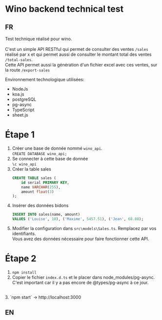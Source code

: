 # Wino backend technical test

## FR

Test technique réalisé pour wino. <br> <br>
C'est un simple API RESTful qui permet de consulter des ventes `/sales` réalisé par x et qui permet aussi de consulter le montant total des ventes `/total-sales`. <br>
Cette API permet aussi la génération d'un fichier excel avec ces ventes, sur la route `/export-sales`

Environnement technologique utilisées: 
* NodeJs
* koa.js
* postgreSQL
* pg-async
* TypeScript
* sheet.js

# Étape 1

1. Créer une base de donnée nommé `wino_api`. <br>
    `CREATE DATABASE wino_api;`
2. Se connecter à cette base de donnée <br>
    `\c wino_api`
3. Créer la table sales <br>
    ```sql
    CREATE TABLE sales (
        id serial PRIMARY KEY,
        name VARCHAR(255),
        amount float(3)
    );
    ```
4. Insérer des données bidons <br>
    ```sql
    INSERT INTO sales(name, amount)
    VALUES ('Louise', 10), ('Maxime', 5457.51), ('Jean', 68.88);
    ```
5. Modifier la configuration dans `src\models\Sales.ts`. Remplacez par vos identifiants. <br>
Vous avez des données nécessaire pour faire fonctionner cette API.

# Étape 2

1. `npm install` <br>
2. Copier le fichier `index.d.ts` et le placer dans node_modules/pg-async. C'est important car il y a pas encore de @types/pg-async à ce jour.
<br>
3. `npm start` -> http://localhost:3000

## EN
